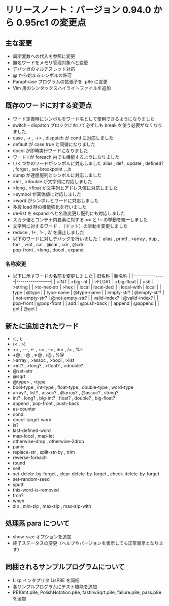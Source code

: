 # リリースノート：バージョン 0.94.0 から 0.95rc1 の変更点

## 主な変更
* 局所変数への代入を参照に変更
* 無名ワードをメモリ管理対象へと変更
* デバッガのマルチスレッド対応
* @ から始まるシンボルの許可
* Paraphrase プログラムの拡張子を .p8e に変更
* Vim 用のシンタックスハイライトファイルを追加

## 既存のワードに対する変更点
* ワード定義時にシンボルをワード名として使用できるようになりました
* switch - dispatch ブロックにおいて必ずしも break を使う必要がなくなりました
* case , -&gt; , -&gt;&gt; , dispatch が cond に対応しました
* default が case true と同値になりました
* docol が即時実行ワードになりました
* ワード i が foreach 内でも機能するようになりました
* いくつかのワードがシンボルに対応しました
    alias , def , update , defined? , forget , set-breakpoint , _b
* dump が連想配列とシンボルに対応しました
* &gt;int , &gt;double が文字列に対応しました
* &gt;long , &gt;float が文字列とアドレス値に対応しました
* &gt;symbol が真偽値に対応しました
* &gt;word がシンボルとワードに対応しました
* 多段 load 時の機能強化を行いました
* de-list を expand へと名称変更し配列にも対応しました
* スカラ値とコンテナ内要素に対する == と != の挙動を統一しました
* 文字列に対するワード . （ドット）の挙動を変更しました
* reduce , 1+ , 1- , 2/ を廃止しました
* 以下のワードに対しデバッグを行いました：
    alias , printf , &gt;array , dup , for- , &gt;int , car , @car , cdr , @cdr<br>
    pop-front , &gt;long , docol , expand
    
### 名称変更
* 以下に示すワードの名前を変更しました
    | 旧名称         | 新名称          |
    |----------------|-----------------|
    | &gt;INT        | &gt;big-int     |
    | &gt;FLOAT      | &gt;big-float   |
    | &gt;str        | &gt;string      |
    | &gt;to-hex-str | &gt;hex         |
    | local          | local-decl      |
    | local-with     | local           |
    | type           | @type           |
    | type-name      | @type-name      |
    | empty-str?     | @empty-str?     |
    | not-empty-str? | @not-empty-str? |
    | valid-index?   | @valid-index?   |
    | pop-front      | @pop-front      |
    | add            | @push-back      |
    | append         | @append         |
    | get            | @get            |

## 新たに追加されたワード
* :( , );
* (< , >)
* ++ , -- , &lt;- , += , -= , &lowast;= , /= , %=
* +@ , -@ , &lowast;@ , /@ , %@
* &gt;array , &gt;assoc , &gt;bool , &gt;list
* &gt;int? , &gt;long? , &gt;float? , &gt;double?
* @set-attr
* @sqrt
* @type&gt; , &gt;type
* bool-type , int-type , float-type , double-type , word-type
* array? , list? , assoc? , @array? , @assoc? , string?
* int? , long? , big-int? , float? , double? , big-float?
* append , pop-front , push-back
* as-counter
* cond
* docol-target-word
* is?
* last-defined-word
* map-local , map-let
* otherwise-drop , otherwise-2drop
* panic
* replace-str , split-str-by , trim
* reverse-foreach
* round
* self
* set-delete-by-forget , clear-delete-by-forget , check-delete-by-forget
* set-random-seed
* sputf
* this-word-is-removed
* tron?
* when
* zip , min-zip , max-zip , max-zip-with

## 処理系 para について
* show-size オプションを追加
* 終了ステータスの変更（ヘルプやバージョンを表示しても正常表示となります）

## 同梱されるサンプルプログラムについて
* Lisp インタプリタ LisP8E を同梱
* 各サンプルプログラムにテスト機能を追加
* PE10mt.p8e, PolishNotation.p8e, fastInvSqrt.p8e, failure.p8e, pass.p8e を追加

